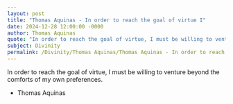 ```yaml
---
layout: post
title: "Thomas Aquinas - In order to reach the goal of virtue I"
date: 2024-12-28 12:00:00 -0000
author: Thomas Aquinas
quote: "In order to reach the goal of virtue, I must be willing to venture beyond the comforts of my own preferences."
subject: Divinity
permalink: /Divinity/Thomas Aquinas/Thomas Aquinas - In order to reach the goal of virtue I
---
```


In order to reach the goal of virtue, I must be willing to venture beyond the comforts of my own preferences.

- Thomas Aquinas
